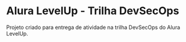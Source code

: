 
# Alura LevelUp - Trilha DevSecOps

Projeto criado para entrega de atividade na trilha DevSecOps do Alura LevelUp.

